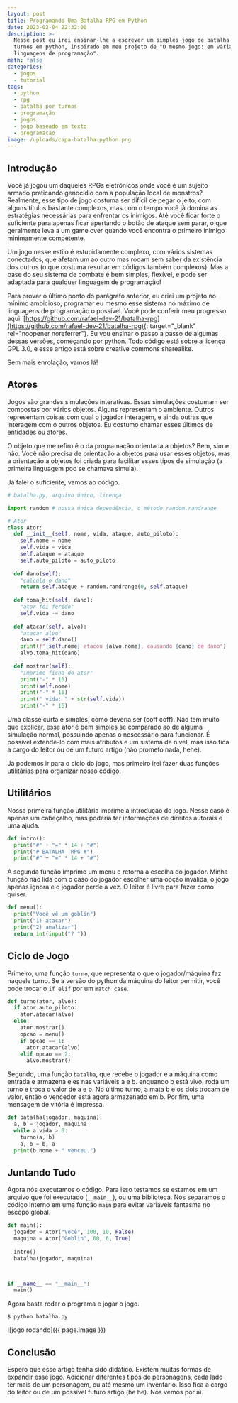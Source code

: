 ```yaml
---
layout: post
title: Programando Uma Batalha RPG em Python
date: 2023-02-04 22:32:00
description: >-
  Nesse post eu irei ensinar-lhe a escrever um simples jogo de batalha por
  turnos em python, inspirado em meu projeto de "O mesmo jogo: em várias
  linguagens de programação".
math: false
categories:
  - jogos
  - tutorial
tags:
  - python
  - rpg
  - batalha por turnos
  - programação
  - jogos
  - jogo baseado em texto
  - programacao
image: /uploads/capa-batalha-python.png
---
```

## Introdução

Você já jogou um daqueles RPGs eletrônicos onde você é um sujeito armado praticando genocídio com a população local de monstros? Realmente, esse tipo de jogo costuma ser difícil de pegar o jeito, com alguns títulos bastante complexos, mas com o tempo você já domina as estratégias necessárias para enfrentar os inimigos. Até você ficar forte o suficiente para apenas ficar apertando o botão de ataque sem parar, o que geralmente leva a um game over quando você encontra o primeiro inimigo minimamente competente.

Um jogo nesse estilo é estupidamente complexo, com vários sistemas conectados, que afetam um ao outro mas rodam sem saber da existência dos outros (o que costuma resultar em códigos também complexos). Mas a base do seu sistema de combate é bem simples, flexível, e pode ser adaptada para qualquer linguagem de programação!

Para provar o último ponto do parágrafo anterior, eu criei um projeto no mínimo ambicioso, programar eu mesmo esse sistema no máximo de linguagens de programação o possível. Você pode conferir meu progresso aqui: [https://github.com/rafael-dev-21/batalha-rpg](https://github.com/rafael-dev-21/batalha-rpg){: target="_blank" rel="noopener noreferrer"}. Eu vou ensinar o passo a passo de algumas dessas versões, começando por python. Todo código está sobre a licença GPL 3.0, e esse artigo está sobre creative commons sharealike.

Sem mais enrolação, vamos lá!

## Atores

Jogos são grandes simulações interativas. Essas simulações costumam ser compostas por vários objetos. Alguns representam o ambiente. Outros representam coisas com qual o jogador interagem, e ainda outras que interagem com o outros objetos. Eu costumo chamar esses últimos de entidades ou atores.

O objeto que me refiro é o da programação orientada a objetos? Bem, sim e não. Você não precisa de orientação a objetos para usar esses objetos, mas a orientação a objetos foi criada para facilitar esses tipos de simulação (a primeira linguagem poo se chamava simula).

Já falei o suficiente, vamos ao código.

```python
# batalha.py, arquivo único, licença

import random # nossa única dependência, o método random.randrange

# Ator
class Ator:
  def __init__(self, nome, vida, ataque, auto_piloto):
    self.nome = nome
    self.vida = vida
    self.ataque = ataque
    self.auto_piloto = auto_piloto
  
  def dano(self):
    "calcula o dano"
    return self.ataque + random.randrange(0, self.ataque)
  
  def toma_hit(self, dano):
    "ator foi ferido"
    self.vida -= dano
  
  def atacar(self, alvo):
    "atacar alvo"
    dano = self.dano()
    print(f"{self.nome} atacou {alvo.nome}, causando {dano} de dano")
    alvo.toma_hit(dano)
  
  def mostrar(self):
    "imprime ficha do ator"
    print("-" * 16)
    print(self.nome)
    print("-" * 16)
    print(" vida: " + str(self.vida))
    print("-" * 16) 
```

Uma classe curta e simples, como deveria ser (coff coff). Não tem muito que explicar, esse ator é bem simples se comparado ao de alguma simulação normal, possuindo apenas o nescessário para funcionar. É possível extendê-lo com mais atributos e um sistema de nível, mas isso fica a cargo do leitor ou de um futuro artigo (não prometo nada, hehe).

Já podemos ir para o ciclo do jogo, mas primeiro irei fazer duas funções utilitárias para organizar nosso código.

## Utilitários

Nossa primeira função utilitária imprime a introdução do jogo. Nesse caso é apenas um cabeçalho, mas poderia ter informações de direitos autorais e uma ajuda.

```python
def intro():
  print("#" + "=" * 14 + "#")
  print("# BATALHA  RPG #")
  print("#" + "=" * 14 + "#")
```

A segunda função Imprime um menu e retorna a escolha do jogador. Minha função não lida com o caso do jogador escolher uma opção inválida, o jogo apenas ignora e o jogador perde a vez. O leitor é livre para fazer como quiser.

```python
def menu():
  print("Você vê um goblin")
  print("1) atacar")
  print("2) analizar")
  return int(input("? "))
```

## Ciclo de Jogo

Primeiro, uma função `turno`, que representa o que o jogador/máquina faz naquele turno. Se a versão do python da máquina do leitor permitir, você pode trocar o `if elif` por um `match case`.

```python
def turno(ator, alvo):
  if ator.auto_piloto:
    ator.atacar(alvo)
  else:
    ator.mostrar()
    opcao = menu()
    if opcao == 1:
      ator.atacar(alvo)
    elif opcao == 2:
      alvo.mostrar()
```

Segundo, uma função `batalha`, que recebe o jogador e a máquina como entrada e armazena eles nas variáveis a e b. enquando b está vivo, roda um turno e troca o valor de a e b. No último turno, a mata b e os dois trocam de valor, então o vencedor está agora armazenado em b. Por fim, uma mensagem de vitória é impressa.

```python
def batalha(jogador, maquina):
  a, b = jogador, maquina
  while a.vida > 0:
    turno(a, b)
    a, b = b, a
  print(b.nome + " venceu.")
```

## Juntando Tudo

Agora nós executamos o código. Para isso testamos se estamos em um arquivo que foi executado (`__main__`), ou uma biblioteca. Nós separamos o código interno em uma função `main` para evitar variáveis fantasma no escopo global.

```python
def main():
  jogador = Ator("Você", 100, 10, False)
  maquina = Ator("Goblin", 60, 6, True)
  
  intro()
  batalha(jogador, maquina)



if __name__ == "__main__":
  main()
```

Agora basta rodar o programa e jogar o jogo.

```terminal
$ python batalha.py
```

![jogo rodando]({{ page.image }})

## Conclusão

Espero que esse artigo tenha sido didático. Existem muitas formas de expandir esse jogo. Adicionar diferentes tipos de personagens, cada lado ter mais de um personagem, ou até mesmo um inventário. Isso fica a cargo do leitor ou de um possível futuro artigo (he he). Nos vemos por aí.